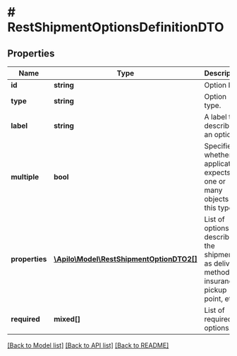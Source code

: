 # # RestShipmentOptionsDefinitionDTO

## Properties

Name | Type | Description | Notes
------------ | ------------- | ------------- | -------------
**id** | **string** | Option ID. | [optional]
**type** | **string** | Option type. | [optional]
**label** | **string** | A label that describes an option. | [optional]
**multiple** | **bool** | Specifies whether the application expects one or many objects of this type. | [optional]
**properties** | [**\Apilo\Model\RestShipmentOptionDTO2[]**](RestShipmentOptionDTO2.md) | List of options describing the shipment as delivery method, insurance, pickup point, etc. | [optional]
**required** | **mixed[]** | List of required options. | [optional]

[[Back to Model list]](../../README.md#models) [[Back to API list]](../../README.md#endpoints) [[Back to README]](../../README.md)
